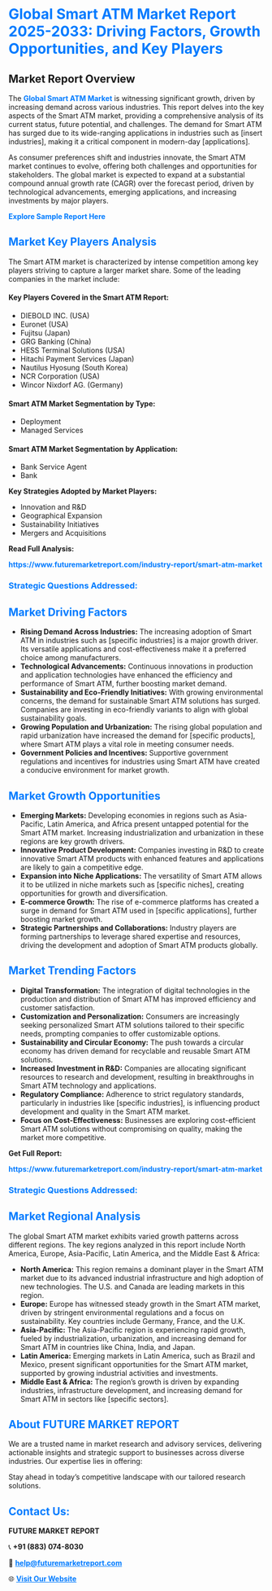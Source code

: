 <h1 style="color: #007BFF;">Global Smart ATM Market Report 2025-2033: Driving Factors, Growth Opportunities, and Key Players</h1>

<section id="overview">
<h2>Market Report Overview</h2>
<p>The <a href="https://www.futuremarketreport.com/industry-report/smart-atm-market" style="color: #007BFF; text-decoration: none;"><strong>Global Smart ATM Market</strong></a> is witnessing significant growth, driven by increasing demand across various industries. This report delves into the key aspects of the Smart ATM market, providing a comprehensive analysis of its current status, future potential, and challenges. The demand for Smart ATM has surged due to its wide-ranging applications in industries such as [insert industries], making it a critical component in modern-day [applications].</p>
<p>As consumer preferences shift and industries innovate, the Smart ATM market continues to evolve, offering both challenges and opportunities for stakeholders. The global market is expected to expand at a substantial compound annual growth rate (CAGR) over the forecast period, driven by technological advancements, emerging applications, and increasing investments by major players.</p>
</section>

<section id="overview">
<p><a href="https://www.futuremarketreport.com/request-sample/reportId=37260" style="color: #007BFF; text-decoration: none;"><strong>Explore Sample Report Here</strong></a></p>
</section>

<section id="key-players">
<h2 style="color: #007BFF;">Market Key Players Analysis</h2>
<p>The Smart ATM market is characterized by intense competition among key players striving to capture a larger market share. Some of the leading companies in the market include:</p>
<h4>Key Players Covered in the Smart ATM Report:</h4>
<ul><li>DIEBOLD INC. (USA)</li><li>Euronet (USA)</li><li>Fujitsu (Japan)</li><li>GRG Banking (China)</li><li>HESS Terminal Solutions (USA)</li><li>Hitachi Payment Services (Japan)</li><li>Nautilus Hyosung (South Korea)</li><li>NCR Corporation (USA)</li><li>Wincor Nixdorf AG. (Germany)</li></ul>
<h4>Smart ATM Market Segmentation by Type:</h4>
<ul><li>Deployment</li><li>Managed Services</li></ul>

<h4>Smart ATM Market Segmentation by Application:</h4>
<ul><li>Bank Service Agent</li><li>Bank</li></ul>
<p><strong>Key Strategies Adopted by Market Players:</strong></p>
<ul>
<li>Innovation and R&D</li>
<li>Geographical Expansion</li>
<li>Sustainability Initiatives</li>
<li>Mergers and Acquisitions</li>
</ul>
</section>

<section>
<p><strong>Read Full Analysis: </strong></p><a href="https://www.futuremarketreport.com/industry-report/smart-atm-market" style="color: #007BFF; text-decoration: none;"><strong>https://www.futuremarketreport.com/industry-report/smart-atm-market</strong></a>
<h3 style="color: #007BFF;">Strategic Questions Addressed:</h3>
</section>

<section id="driving-factors">
<h2 style="color: #007BFF;">Market Driving Factors</h2>
<ul>
<li><strong>Rising Demand Across Industries:</strong> The increasing adoption of Smart ATM in industries such as [specific industries] is a major growth driver. Its versatile applications and cost-effectiveness make it a preferred choice among manufacturers.</li>
<li><strong>Technological Advancements:</strong> Continuous innovations in production and application technologies have enhanced the efficiency and performance of Smart ATM, further boosting market demand.</li>
<li><strong>Sustainability and Eco-Friendly Initiatives:</strong> With growing environmental concerns, the demand for sustainable Smart ATM solutions has surged. Companies are investing in eco-friendly variants to align with global sustainability goals.</li>
<li><strong>Growing Population and Urbanization:</strong> The rising global population and rapid urbanization have increased the demand for [specific products], where Smart ATM plays a vital role in meeting consumer needs.</li>
<li><strong>Government Policies and Incentives:</strong> Supportive government regulations and incentives for industries using Smart ATM have created a conducive environment for market growth.</li>
</ul>
</section>

<section id="growth-opportunities">
<h2 style="color: #007BFF;">Market Growth Opportunities</h2>
<ul>
<li><strong>Emerging Markets:</strong> Developing economies in regions such as Asia-Pacific, Latin America, and Africa present untapped potential for the Smart ATM market. Increasing industrialization and urbanization in these regions are key growth drivers.</li>
<li><strong>Innovative Product Development:</strong> Companies investing in R&D to create innovative Smart ATM products with enhanced features and applications are likely to gain a competitive edge.</li>
<li><strong>Expansion into Niche Applications:</strong> The versatility of Smart ATM allows it to be utilized in niche markets such as [specific niches], creating opportunities for growth and diversification.</li>
<li><strong>E-commerce Growth:</strong> The rise of e-commerce platforms has created a surge in demand for Smart ATM used in [specific applications], further boosting market growth.</li>
<li><strong>Strategic Partnerships and Collaborations:</strong> Industry players are forming partnerships to leverage shared expertise and resources, driving the development and adoption of Smart ATM products globally.</li>
</ul>
</section>

<section id="trending-factors">
<h2 style="color: #007BFF;">Market Trending Factors</h2>
<ul>
<li><strong>Digital Transformation:</strong> The integration of digital technologies in the production and distribution of Smart ATM has improved efficiency and customer satisfaction.</li>
<li><strong>Customization and Personalization:</strong> Consumers are increasingly seeking personalized Smart ATM solutions tailored to their specific needs, prompting companies to offer customizable options.</li>
<li><strong>Sustainability and Circular Economy:</strong> The push towards a circular economy has driven demand for recyclable and reusable Smart ATM solutions.</li>
<li><strong>Increased Investment in R&D:</strong> Companies are allocating significant resources to research and development, resulting in breakthroughs in Smart ATM technology and applications.</li>
<li><strong>Regulatory Compliance:</strong> Adherence to strict regulatory standards, particularly in industries like [specific industries], is influencing product development and quality in the Smart ATM market.</li>
<li><strong>Focus on Cost-Effectiveness:</strong> Businesses are exploring cost-efficient Smart ATM solutions without compromising on quality, making the market more competitive.</li>
</ul>
</section>

<section>
<p><strong>Get Full Report: </strong></p><a href="https://www.futuremarketreport.com/industry-report/smart-atm-market" style="color: #007BFF; text-decoration: none;"><strong>https://www.futuremarketreport.com/industry-report/smart-atm-market</strong></a>
<h3 style="color: #007BFF;">Strategic Questions Addressed:</h3>
</section>


<section id="regional-analysis">
<h2 style="color: #007BFF;">Market Regional Analysis</h2>
<p>The global Smart ATM market exhibits varied growth patterns across different regions. The key regions analyzed in this report include North America, Europe, Asia-Pacific, Latin America, and the Middle East & Africa:</p>
<ul>
<li><strong>North America:</strong> This region remains a dominant player in the Smart ATM market due to its advanced industrial infrastructure and high adoption of new technologies. The U.S. and Canada are leading markets in this region.</li>
<li><strong>Europe:</strong> Europe has witnessed steady growth in the Smart ATM market, driven by stringent environmental regulations and a focus on sustainability. Key countries include Germany, France, and the U.K.</li>
<li><strong>Asia-Pacific:</strong> The Asia-Pacific region is experiencing rapid growth, fueled by industrialization, urbanization, and increasing demand for Smart ATM in countries like China, India, and Japan.</li>
<li><strong>Latin America:</strong> Emerging markets in Latin America, such as Brazil and Mexico, present significant opportunities for the Smart ATM market, supported by growing industrial activities and investments.</li>
<li><strong>Middle East & Africa:</strong> The region’s growth is driven by expanding industries, infrastructure development, and increasing demand for Smart ATM in sectors like [specific sectors].</li>
</ul>
</section>

<footer>
<h2 style="color: #007BFF;">About FUTURE MARKET REPORT</h2>
<p>We are a trusted name in market research and advisory services, delivering actionable insights and strategic support to businesses across diverse industries. Our expertise lies in offering:</p>

<p>Stay ahead in today’s competitive landscape with our tailored research solutions.</p>

<h2 style="color: #007BFF;">Contact Us:</h2>
<p><strong>FUTURE MARKET REPORT</strong></p>
<p>📞 <strong>+91 (883) 074-8030</strong></p>
<p>📧 <strong><a href="mailto:help@futuremarketreport.com" style="color: #007BFF;">help@futuremarketreport.com</a></strong></p>
<p>🌐 <strong><a href="https://www.futuremarketreport.com/" style="color: #007BFF;">Visit Our Website</a></strong></p>
</footer>